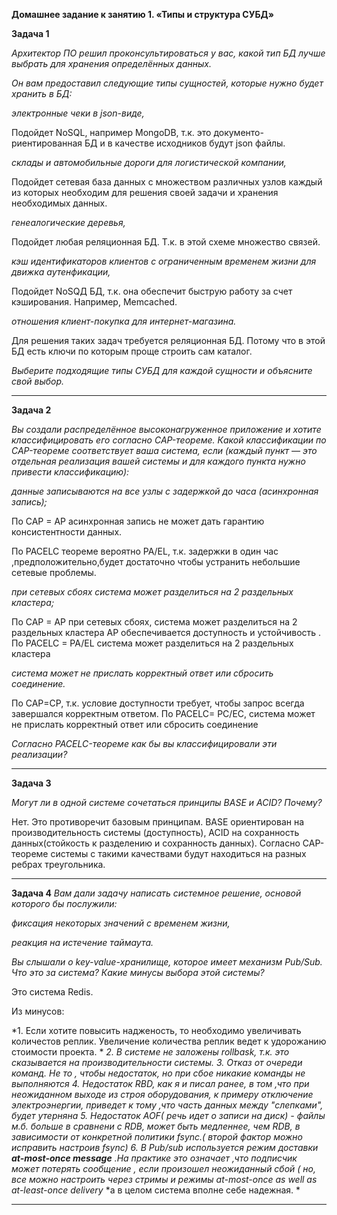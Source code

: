 **Домашнее задание к занятию 1. «Типы и структура СУБД»**


**Задача 1**

*Архитектор ПО решил проконсультироваться у вас, какой тип БД лучше выбрать для хранения определённых данных.*

*Он вам предоставил следующие типы сущностей, которые нужно будет хранить в БД:*

*электронные чеки в json-виде,*

Подойдет NoSQL, например MongoDB, т.к. это документо-риентированная БД и в качестве исходников будут json файлы.


*склады и автомобильные дороги для логистической компании,*

Подойдет сетевая база данных с множеством различных узлов каждый из которых необходим для решения своей задачи и хранения необходимых данных.


*генеалогические деревья,*

Подойдет любая реляционная БД. Т.к. в этой схеме множество связей.


*кэш идентификаторов клиентов с ограниченным временем жизни для движка аутенфикации,*


Подойдет NoSQД  БД, т.к. она обеспечит быструю работу за счет кэширования. Например, Memcached.


*отношения клиент-покупка для интернет-магазина.*

Для решения таких задач требуется реляционная БД. Потому что в этой БД есть ключи по которым проще строить сам каталог.


*Выберите подходящие типы СУБД для каждой сущности и объясните свой выбор.*

***

**Задача 2**

*Вы создали распределённое высоконагруженное приложение и хотите классифицировать его согласно CAP-теореме. Какой классификации по CAP-теореме соответствует ваша система, если (каждый пункт — это отдельная реализация вашей системы и для каждого пункта нужно привести классификацию):*

*данные записываются на все узлы с задержкой до часа (асинхронная запись);*

По CAP = AP асинхронная запись не может дать гарантию консистентности данных.

По PACELC теореме вероятно PA/EL, т.к. задержки в один час ,предположительно,будет достаточно чтобы устранить небольшие сетевые проблемы.

*при сетевых сбоях система может разделиться на 2 раздельных кластера;*

По CAP = AP при сетевых сбоях, система может разделиться на 2 раздельных кластера AP обеспечивается доступность и устойчивость .
По PACELC = PA/EL  система может разделиться на 2 раздельных кластера 

*система может не прислать корректный ответ или сбросить соединение.*

По CAP=CP, т.к. условие доступности требует, чтобы запрос всегда завершался корректным ответом.
По PACELC= PC/EC, система может не прислать корректный ответ или сбросить соединение

*Согласно PACELC-теореме как бы вы классифицировали эти реализации?*

***

**Задача 3**

*Могут ли в одной системе сочетаться принципы BASE и ACID? Почему?*

Нет. Это противоречит базовым принципам. BASE ориентирован на производительность системы (доступность), ACID на сохранность данных(стойкость к разделению и сохранность данных). Согласно CAP-теореме системы с такими качествами будут находиться на разных ребрах треугольника.

***
**Задача 4**
*Вам дали задачу написать системное решение, основой которого бы послужили:*

*фиксация некоторых значений с временем жизни,*

*реакция на истечение таймаута.*

*Вы слышали о key-value-хранилище, которое имеет механизм Pub/Sub. Что это за система? Какие минусы выбора этой системы?*


Это система Redis. 


Из минусов:


*1. Если хотите повысить надженость, то необходимо увеличивать количестов реплик. Увеличение количества реплик ведет к удорожанию стоимости проекта. *
*2. В системе не заложены rollbask, т.к. это сказывается на производительности системы.*
*3. Отказ от очереди команд. Не то , чтобы недостаток, но при сбое никакие команды не выполняются*
*4. Недостаток RBD, как я и писал ранее, в том ,что при неожиданном выходе из строя оборудования, к примеру отключение электроэнергии, приведет к тому ,что часть данных между "слепками", будет утерняна*
*5. Недостаток AOF( речь идет о записи на диск)   - файлы м.б. больше в сравнени с RDB, может быть медленнее, чем RDB, в зависимости от конкретной политики fsync.( второй фактор можно исправить настроив fsync)*
*6. В Pub/sub используется режим доставки **at-most-once message** .На практике это означает ,что подписчик может потерять сообщение , если произошел неожиданный сбой ( но, все можно настроить через стримы и режимы at-most-once as well as at-least-once delivery*
*а в целом система вполне себе надежная. *

***

